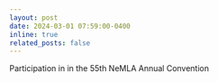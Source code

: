 ```yaml
---
layout: post
date: 2024-03-01 07:59:00-0400
inline: true
related_posts: false
---
```


Participation in in the 55th NeMLA Annual Convention
